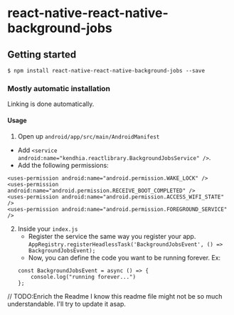 
# react-native-react-native-background-jobs

## Getting started

`$ npm install react-native-react-native-background-jobs --save`

### Mostly automatic installation
Linking is done automatically.

#### Usage

1. Open up `android/app/src/main/AndroidManifest`
  - Add `<service android:name="kendhia.reactlibrary.BackgroundJobsService" />`.
  - Add the following permissions: 
```
<uses-permission android:name="android.permission.WAKE_LOCK" />
<uses-permission android:name="android.permission.RECEIVE_BOOT_COMPLETED" />
<uses-permission android:name="android.permission.ACCESS_WIFI_STATE" />
<uses-permission android:name="android.permission.FOREGROUND_SERVICE" />
```

2. Inside your `index.js` 
	- Register the service the same way you register your app.
	`AppRegistry.registerHeadlessTask('BackgroundJobsEvent', () => BackgroundJobsEvent);`
	- Now, you can define the code you want to be running forever. Ex:
  	```
  	const BackgroundJobsEvent = async () => {
  		console.log("running forever...")
	};
  	```




// TODO:Enrich the Readme
I know this readme file might not be so much understandable. I'll try to update it asap.
  